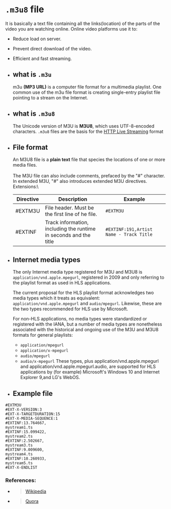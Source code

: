 # `.m3u8` file
  It is basically a text file containing all the links(location) of the parts of the video you are watching online. Online video platforms use it to:
  - Reduce load on server.
  - Prevent direct download of the video.
  - Efficient and fast streaming.

- ## what is `.m3u`

  m3u __(MP3 URL)__ is a computer file format for a multimedia playlist. One common use of the m3u file format is creating  single-entry playlist file pointing to a stream on the Internet.

- ## what is `.m3u8`

  The Unicode version of M3U is __M3U8__, which uses UTF-8-encoded characters. `.m3u8` files are the basis for the [HTTP Live Streaming](HLS.md) format

- ## File format

  An M3U8 file is a **plain text** file that species the locations of one or more media files.\
  \
  The M3U file can also include comments, prefaced by the "#" character. In extended M3U, "#" also introduces extended M3U directives.\
  Extensions:\
  
  | Directive | Description | Example |
  | --------- | ----------- | ------- |
  | #EXTM3U   | File header. Must be the first line of he file. | `#EXTM3U` |
  | #EXTINF   | Track information, including the runtime in seconds and the title | `#EXTINF:191,Artist Name - Track Title` |

- ## Internet media types

  The only Internet media type registered for M3U and M3U8 is `application/vnd.apple.mpegurl`, registered in 2009 and only referring to the playlist format as used in HLS applications.

  The current proposal for the HLS playlist format acknowledges two media types which it treats as equivalent: `application/vnd.apple.mpegurl` and `audio/mpegurl`. Likewise, these are the two types recommended for HLS use by Microsoft.

  For non-HLS applications, no media types were standardized or registered with the IANA, but a number of media types are nonetheless associated with the historical and ongoing use of the M3U and M3U8 formats for general playlists:

  - `application/mpegurl`
  - `application/x-mpegurl`
  - `audio/mpegurl`
  - `audio/x-mpegurl`
  These types, plus application/vnd.apple.mpegurl and application/vnd.apple.mpegurl.audio, are supported for HLS applications by (for example) Microsoft's Windows 10 and Internet Explorer 9,and LG's WebOS.

- ## Example file

```
#EXTM3U
#EXT-X-VERSION:3
#EXT-X-TARGETDURATION:15
#EXT-X-MEDIA-SEQUENCE:1
#EXTINF:13.764667,
mystream1.ts
#EXTINF:15.099422,
mystream2.ts
#EXTINF:2.502667,
mystream3.ts
#EXTINF:9.009600,
mystream4.ts
#EXTINF:10.260933,
mystream5.ts
#EXT-X-ENDLIST
```

### References:

- > [Wikipedia](https://en.wikipedia.org/wiki/M3U)
- > [Quora](https://www.quora.com/How-do-I-open-m3u8-video-format-file)
